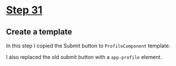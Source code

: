 # [Step 31](https://github.com/kamilkisiela/GitHunt-Lite-Angular/tree/step31)

## Create a template

In this step I copied the Submit button to `ProfileComponent` template.

I also replaced the old submit button with a `app-profile` element.
